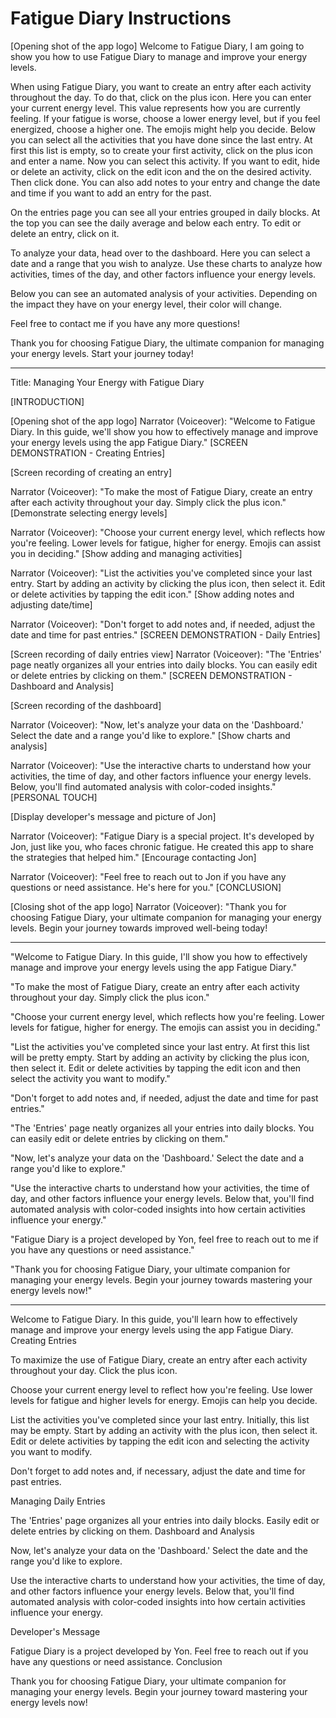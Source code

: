# Fatigue Diary Instructions

[Opening shot of the app logo]
Welcome to Fatigue Diary, I am going to show you how to use Fatigue Diary to manage and improve your energy levels.

When using Fatigue Diary, you want to create an entry after each activity throughout the day. To do that, click on the plus icon. Here you can enter your current energy level. This value represents how you are currently feeling. If your fatigue is worse, choose a lower energy level, but if you feel energized, choose a higher one. The emojis might help you decide.
Below you can select all the activities that you have done since the last entry. At first this list is empty, so to create your first activity, click on the plus icon and enter a name. Now you can select this activity. If you want to edit, hide or delete an activity, click on the edit icon and the on the desired activity. Then click done.
You can also add notes to your entry and change the date and time if you want to add an entry for the past.

On the entries page you can see all your entries grouped in daily blocks. At the top you can see the daily average and below each entry. To edit or delete an entry, click on it.

To analyze your data, head over to the dashboard. Here you can select a date and a range that you wish to analyze. Use these charts to analyze how activities, times of the day, and other factors influence your energy levels.

Below you can see an automated analysis of your activities. Depending on the impact they have on your energy level, their color will change.

Feel free to contact me if you have any more questions!

Thank you for choosing Fatigue Diary, the ultimate companion for managing your energy levels. Start your journey today!

---

Title: Managing Your Energy with Fatigue Diary

[INTRODUCTION]

[Opening shot of the app logo]
Narrator (Voiceover): "Welcome to Fatigue Diary. In this guide, we'll show you how to effectively manage and improve your energy levels using the app Fatigue Diary."
[SCREEN DEMONSTRATION - Creating Entries]

[Screen recording of creating an entry]

Narrator (Voiceover): "To make the most of Fatigue Diary, create an entry after each activity throughout your day. Simply click the plus icon."
[Demonstrate selecting energy levels]

Narrator (Voiceover): "Choose your current energy level, which reflects how you're feeling. Lower levels for fatigue, higher for energy. Emojis can assist you in deciding."
[Show adding and managing activities]

Narrator (Voiceover): "List the activities you've completed since your last entry. Start by adding an activity by clicking the plus icon, then select it. Edit or delete activities by tapping the edit icon."
[Show adding notes and adjusting date/time]

Narrator (Voiceover): "Don't forget to add notes and, if needed, adjust the date and time for past entries."
[SCREEN DEMONSTRATION - Daily Entries]

[Screen recording of daily entries view]
Narrator (Voiceover): "The 'Entries' page neatly organizes all your entries into daily blocks. You can easily edit or delete entries by clicking on them."
[SCREEN DEMONSTRATION - Dashboard and Analysis]

[Screen recording of the dashboard]

Narrator (Voiceover): "Now, let's analyze your data on the 'Dashboard.' Select the date and a range you'd like to explore."
[Show charts and analysis]

Narrator (Voiceover): "Use the interactive charts to understand how your activities, the time of day, and other factors influence your energy levels. Below, you'll find automated analysis with color-coded insights."
[PERSONAL TOUCH]

[Display developer's message and picture of Jon]

Narrator (Voiceover): "Fatigue Diary is a special project. It's developed by Jon, just like you, who faces chronic fatigue. He created this app to share the strategies that helped him."
[Encourage contacting Jon]

Narrator (Voiceover): "Feel free to reach out to Jon if you have any questions or need assistance. He's here for you."
[CONCLUSION]

[Closing shot of the app logo]
Narrator (Voiceover): "Thank you for choosing Fatigue Diary, your ultimate companion for managing your energy levels. Begin your journey towards improved well-being today!

---

"Welcome to Fatigue Diary. In this guide, I'll show you how to effectively manage and improve your energy levels using the app Fatigue Diary."

"To make the most of Fatigue Diary, create an entry after each activity throughout your day. Simply click the plus icon."

"Choose your current energy level, which reflects how you're feeling. Lower levels for fatigue, higher for energy. The emojis can assist you in deciding."

"List the activities you've completed since your last entry. At first this list will be pretty empty. Start by adding an activity by clicking the plus icon, then select it. Edit or delete activities by tapping the edit icon and then select the activity you want to modify."

"Don't forget to add notes and, if needed, adjust the date and time for past entries."

"The 'Entries' page neatly organizes all your entries into daily blocks. You can easily edit or delete entries by clicking on them."

"Now, let's analyze your data on the 'Dashboard.' Select the date and a range you'd like to explore."

"Use the interactive charts to understand how your activities, the time of day, and other factors influence your energy levels. Below that, you'll find automated analysis with color-coded insights into how certain activities influence your energy."

"Fatigue Diary is a project developed by Yon, feel free to reach out to me if you have any questions or need assistance."

"Thank you for choosing Fatigue Diary, your ultimate companion for managing your energy levels. Begin your journey towards mastering your energy levels now!"

---

Welcome to Fatigue Diary. In this guide, you'll learn how to effectively manage and improve your energy levels using the app Fatigue Diary.
Creating Entries

To maximize the use of Fatigue Diary, create an entry after each activity throughout your day. Click the plus icon.

Choose your current energy level to reflect how you're feeling. Use lower levels for fatigue and higher levels for energy. Emojis can help you decide.

List the activities you've completed since your last entry. Initially, this list may be empty. Start by adding an activity with the plus icon, then select it. Edit or delete activities by tapping the edit icon and selecting the activity you want to modify.

Don't forget to add notes and, if necessary, adjust the date and time for past entries.

Managing Daily Entries

The 'Entries' page organizes all your entries into daily blocks. Easily edit or delete entries by clicking on them.
Dashboard and Analysis

Now, let's analyze your data on the 'Dashboard.' Select the date and the range you'd like to explore.

Use the interactive charts to understand how your activities, the time of day, and other factors influence your energy levels. Below that, you'll find automated analysis with color-coded insights into how certain activities influence your energy.

Developer's Message

Fatigue Diary is a project developed by Yon. Feel free to reach out if you have any questions or need assistance.
Conclusion

Thank you for choosing Fatigue Diary, your ultimate companion for managing your energy levels. Begin your journey toward mastering your energy levels now!